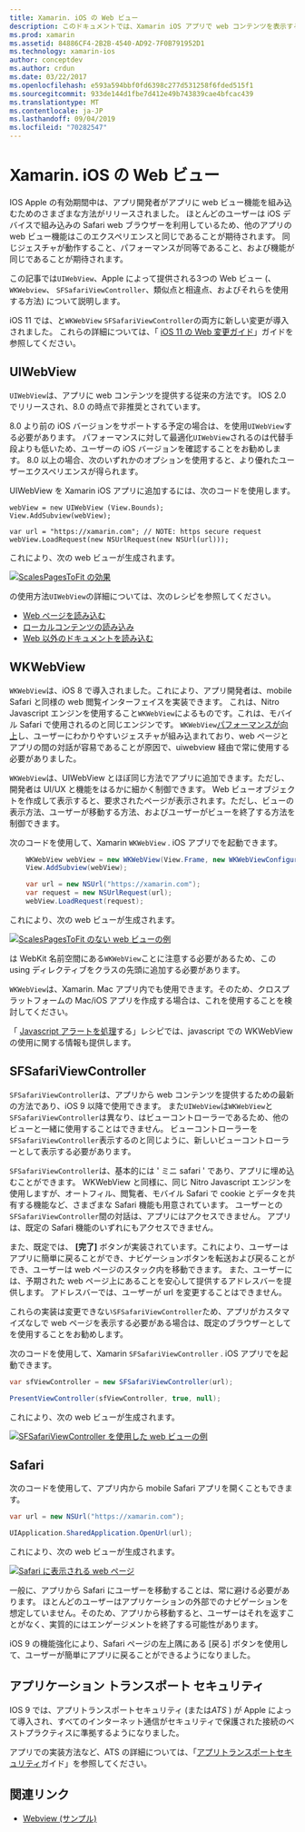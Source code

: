 ```yaml
---
title: Xamarin. iOS の Web ビュー
description: このドキュメントでは、Xamarin iOS アプリで web コンテンツを表示するさまざまな方法について説明します。 ここでは、UIWebView、WKWebView、SFSafariViewController、Safari、および app transport のセキュリティについて説明します。
ms.prod: xamarin
ms.assetid: 84886CF4-2B2B-4540-AD92-7F0B791952D1
ms.technology: xamarin-ios
author: conceptdev
ms.author: crdun
ms.date: 03/22/2017
ms.openlocfilehash: e593a594bbf0fd6398c277d531258f6fded515f1
ms.sourcegitcommit: 933de144d1fbe7d412e49b743839cae4bfcac439
ms.translationtype: MT
ms.contentlocale: ja-JP
ms.lasthandoff: 09/04/2019
ms.locfileid: "70282547"
---
```

# <a name="web-views-in-xamarinios"></a>Xamarin. iOS の Web ビュー

IOS Apple の有効期間中は、アプリ開発者がアプリに web ビュー機能を組み込むためのさまざまな方法がリリースされました。 ほとんどのユーザーは iOS デバイスで組み込みの Safari web ブラウザーを利用しているため、他のアプリの web ビュー機能はこのエクスペリエンスと同じであることが期待されます。 同じジェスチャが動作すること、パフォーマンスが同等であること、および機能が同じであることが期待されます。

この記事では`UIWebView`、Apple によって提供される3つの Web ビュー (、 `WKWebview`、 `SFSafariViewController`、類似点と相違点、およびそれらを使用する方法) について説明します。 

iOS 11 では、と`WKWebView` `SFSafariViewController`の両方に新しい変更が導入されました。 これらの詳細については、「 [iOS 11 の Web 変更ガイド](~/ios/platform/introduction-to-ios11/web.md)」ガイドを参照してください。

## <a name="uiwebview"></a>UIWebView

`UIWebView`は、アプリに web コンテンツを提供する従来の方法です。 IOS 2.0 でリリースされ、8.0 の時点で非推奨とされています。

8\.0 より前の iOS バージョンをサポートする予定の場合は、を使用`UIWebView`する必要があります。 パフォーマンスに対して最適化`UIWebView`されるのは代替手段よりも低いため、ユーザーの iOS バージョンを確認することをお勧めします。 8\.0 以上の場合、次のいずれかのオプションを使用すると、より優れたユーザーエクスペリエンスが得られます。
 
UIWebView を Xamarin iOS アプリに追加するには、次のコードを使用します。
 
```
webView = new UIWebView (View.Bounds);
View.AddSubview(webView);

var url = "https://xamarin.com"; // NOTE: https secure request
webView.LoadRequest(new NSUrlRequest(new NSUrl(url)));
```

これにより、次の web ビューが生成されます。

[![](uiwebview-images/webview.png "ScalesPagesToFit の効果")](uiwebview-images/webview.png#lightbox)

の使用方法`UIWebView`の詳細については、次のレシピを参照してください。


- [Web ページを読み込む](https://github.com/xamarin/recipes/tree/master/Recipes/ios/content_controls/web_view/load_a_web_page)
- [ローカルコンテンツの読み込み](https://github.com/xamarin/recipes/tree/master/Recipes/ios/content_controls/web_view/load_local_content)
- [Web 以外のドキュメントを読み込む](https://github.com/xamarin/recipes/tree/master/Recipes/ios/content_controls/web_view/load_non-web_documents)

## <a name="wkwebview"></a>WKWebView

`WKWebView`は、iOS 8 で導入されました。これにより、アプリ開発者は、mobile Safari と同様の web 閲覧インターフェイスを実装できます。 これは、Nitro Javascript エンジンを使用すること`WKWebView`によるものです。これは、モバイル Safari で使用されるのと同じエンジンです。 `WKWebView`[パフォーマンスが向上](http://blog.initlabs.com/post/100113463211/wkwebview-vs-uiwebview)し、ユーザーにわかりやすいジェスチャが組み込まれており、web ページとアプリの間の対話が容易であることが原因で、uiwebview 経由で常に使用する必要がありました。
  
`WKWebView`は、UIWebView とほぼ同じ方法でアプリに追加できます。ただし、開発者は UI/UX と機能をはるかに細かく制御できます。 Web ビューオブジェクトを作成して表示すると、要求されたページが表示されます。ただし、ビューの表示方法、ユーザーが移動する方法、およびユーザーがビューを終了する方法を制御できます。  

次のコードを使用して、Xamarin `WKWebView` . iOS アプリでを起動できます。

```csharp
    WKWebView webView = new WKWebView(View.Frame, new WKWebViewConfiguration());
    View.AddSubview(webView);

    var url = new NSUrl("https://xamarin.com");
    var request = new NSUrlRequest(url);
    webView.LoadRequest(request);
```

これにより、次の web ビューが生成されます。

[![](uiwebview-images/wkwebview.png "ScalesPagesToFit のない web ビューの例")](uiwebview-images/wkwebview.png#lightbox)

は WebKit 名前空間にある`WKWebView`ことに注意する必要があるため、この using ディレクティブをクラスの先頭に追加する必要があります。

`WKWebView`は、Xamarin. Mac アプリ内でも使用できます。そのため、クロスプラットフォームの Mac/iOS アプリを作成する場合は、これを使用することを検討してください。

「 [Javascript アラートを処理](https://github.com/xamarin/recipes/tree/master/Recipes/ios/content_controls/web_view/handle_javascript_alerts)する」レシピでは、javascript での WKWebView の使用に関する情報も提供します。

<a name="safariviewcontroller" />

## <a name="sfsafariviewcontroller"></a>SFSafariViewController
 
 `SFSafariViewController`は、アプリから web コンテンツを提供するための最新の方法であり、iOS 9 以降で使用できます。 また`UIWebView`は`WKWebView`と`SFSafariViewController`は異なり、はビューコントローラーであるため、他のビューと一緒に使用することはできません。 ビューコントローラーを`SFSafariViewController`表示するのと同じように、新しいビューコントローラーとして表示する必要があります。
 
 `SFSafariViewController`は、基本的には ' ミニ safari ' であり、アプリに埋め込むことができます。 WKWebView と同様に、同じ Nitro Javascript エンジンを使用しますが、オートフィル、閲覧者、モバイル Safari で cookie とデータを共有する機能など、さまざまな Safari 機能も用意されています。 ユーザーとの`SFSafariViewController`間の対話は、アプリにはアクセスできません。 アプリは、既定の Safari 機能のいずれにもアクセスできません。
 
また、既定では、 **[完了]** ボタンが実装されています。これにより、ユーザーはアプリに簡単に戻ることができ、ナビゲーションボタンを転送および戻ることができ、ユーザーは web ページのスタック内を移動できます。 また、ユーザーには、予期された web ページ上にあることを安心して提供するアドレスバーを提供します。 アドレスバーでは、ユーザーが url を変更することはできません。 

これらの実装は変更できない`SFSafariViewController`ため、アプリがカスタマイズなしで web ページを表示する必要がある場合は、既定のブラウザーとしてを使用することをお勧めします。

次のコードを使用して、Xamarin `SFSafariViewController` . iOS アプリでを起動できます。

```csharp
var sfViewController = new SFSafariViewController(url);

PresentViewController(sfViewController, true, null);
```

これにより、次の web ビューが生成されます。

[![](uiwebview-images/sfsafariviewcontroller.png "SFSafariViewController を使用した web ビューの例")](uiwebview-images/sfsafariviewcontroller.png#lightbox)

## <a name="safari"></a>Safari

次のコードを使用して、アプリ内から mobile Safari アプリを開くこともできます。

```csharp
var url = new NSUrl("https://xamarin.com");

UIApplication.SharedApplication.OpenUrl(url);

```

これにより、次の web ビューが生成されます。

[![](uiwebview-images/safari.png "Safari に表示される web ページ")](uiwebview-images/safari.png#lightbox)

一般に、アプリから Safari にユーザーを移動することは、常に避ける必要があります。 ほとんどのユーザーはアプリケーションの外部でのナビゲーションを想定していません。そのため、アプリから移動すると、ユーザーはそれを返すことがなく、実質的にはエンゲージメントを終了する可能性があります。

iOS 9 の機能強化により、Safari ページの左上隅にある [戻る] ボタンを使用して、ユーザーが簡単にアプリに戻ることができるようになりました。

## <a name="app-transport-security"></a>アプリケーション トランスポート セキュリティ

IOS 9 では、アプリトランスポートセキュリティ (または*ATS* ) が Apple によって導入され、すべてのインターネット通信がセキュリティで保護された接続のベストプラクティスに準拠するようになりました。

アプリでの実装方法など、ATS の詳細については、「[アプリトランスポートセキュリティ](~/ios/app-fundamentals/ats.md)ガイド」を参照してください。

## <a name="related-links"></a>関連リンク

- [Webview (サンプル)](https://docs.microsoft.com/samples/xamarin/ios-samples/webview)
